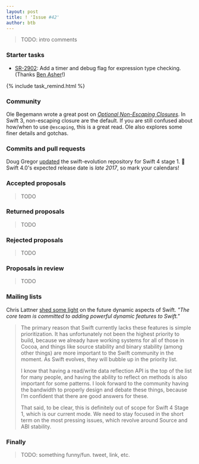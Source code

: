 ```yaml
---
layout: post
title: ! 'Issue #42'
author: btb
---
```


> TODO: intro comments

<!--excerpt-->

### Starter tasks

- [SR-2902](https://bugs.swift.org/browse/SR-2902): Add a timer and debug flag for expression type checking. (Thanks [Ben Asher](https://twitter.com/benasher44/status/785192508158377984)!)

{% include task_remind.html %}

### Community

Ole Begemann wrote a great post on [*Optional Non-Escaping Closures*](https://oleb.net/blog/2016/10/optional-non-escaping-closures/). In Swift 3, non-escaping closure are the default. If you are still confused about how/when to use `@escaping`, this is a great read. Ole also explores some finer details and gotchas.

### Commits and pull requests

Doug Gregor [updated](https://github.com/apple/swift-evolution/pull/541) the swift-evolution repository for Swift 4 stage 1. 🎉 Swift 4.0's expected release date is *late 2017*, so mark your calendars!

### Accepted proposals

> TODO

### Returned proposals

> TODO

### Rejected proposals

> TODO

### Proposals in review

> TODO

### Mailing lists

Chris Lattner [shed some light](https://lists.swift.org/pipermail/swift-evolution/Week-of-Mon-20160926/027337.html) on the future dynamic aspects of Swift. *"The core team is committed to adding powerful dynamic features to Swift."*

> The primary reason that Swift currently lacks these features is simple prioritization.  It has unfortunately not been the highest priority to build, because we already have working systems for all of those in Cocoa, and things like source stability and binary stability (among other things) are more important to the Swift community in the moment.  As Swift evolves, they will bubble up in the priority list.
>
> I know that having a read/write data reflection API is the top of the list for many people, and having the ability to reflect on methods is also important for some patterns.  I look forward to the community having the bandwidth to properly design and debate these things, because I’m confident that there are good answers for these.
>
> That said, to be clear, this is definitely out of scope for Swift 4 Stage 1, which is our current mode.  We need to stay focused in the short term on the most pressing issues, which revolve around Source and ABI stability.

### Finally

> TODO: something funny/fun. tweet, link, etc.
